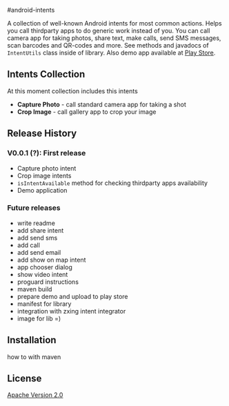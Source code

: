#android-intents

A collection of well-known Android intents for most common actions. 
Helps you call thirdparty apps to do generic work instead of you. 
You can call camera app for taking photos, share text, make calls, 
send SMS messages, scan barcodes and QR-codes and more. See methods 
and javadocs of `IntentUtils` class inside of library. Also demo app 
available at [Play Store](http://my_demo_app).

## Intents Collection

At this moment collection includes this intents

- **Capture Photo** - call standard camera app for taking a shot
- **Crop Image** - call gallery app to crop your image

## Release History

### V0.0.1 (?): First release
- Capture photo intent
- Crop image intents
- `isIntentAvailable` method for checking thirdparty apps availability
- Demo application

### Future releases
- write readme
- add share intent
- add send sms
- add call
- add send email
- add show on map intent
- app chooser dialog
- show video intent
- proguard instructions
- maven build
- prepare demo and upload to play store
- manifest for library
- integration with zxing intent integrator
- image for lib =)

## Installation
how to with maven

License
-----
[Apache Version 2.0](http://www.apache.org/licenses/LICENSE-2.0.html)
